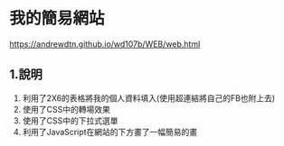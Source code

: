 # 我的簡易網站
https://andrewdtn.github.io/wd107b/WEB/web.html
 
## 1.說明

1. 利用了2X6的表格將我的個人資料填入(使用超連結將自己的FB也附上去)
2. 使用了CSS中的轉場效果
3. 使用了CSS中的下拉式選單
4. 利用了JavaScript在網站的下方畫了一幅簡易的畫
